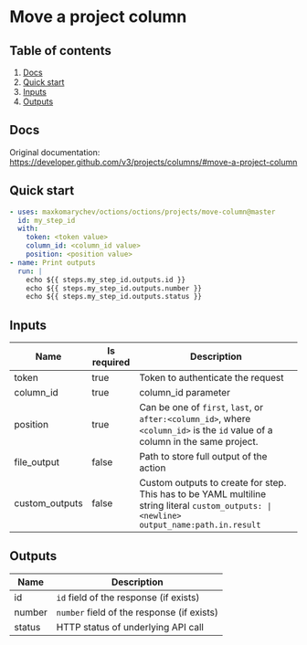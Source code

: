 # Move a project column

## Table of contents

1. [Docs](#docs)
1. [Quick start](#quick-start)
1. [Inputs](#inputs)
1. [Outputs](#outputs)

<a name="quick-start" ></a>
## Docs

Original documentation: https://developer.github.com/v3/projects/columns/#move-a-project-column




<a name="quick start" ></a>
## Quick start

```yaml
- uses: maxkomarychev/octions/octions/projects/move-column@master
  id: my_step_id
  with:
    token: <token value>
    column_id: <column_id value>
    position: <position value>
- name: Print outputs
  run: |
    echo ${{ steps.my_step_id.outputs.id }}
    echo ${{ steps.my_step_id.outputs.number }}
    echo ${{ steps.my_step_id.outputs.status }}
```


<a name="inputs" ></a>
## Inputs

| Name | Is required | Description |
|---|---|---|
|token|true|Token to authenticate the request
|column_id|true|column_id parameter
|position|true|Can be one of `first`, `last`, or `after:<column_id>`, where `<column_id>` is the `id` value of a column in the same project.
|file_output|false|Path to store full output of the action
|custom_outputs|false|Custom outputs to create for step. This has to be YAML multiline string literal `custom_outputs: \|<newline> output_name:path.in.result`

<a name="outputs" ></a>
## Outputs

| Name | Description |
|---|---|
|id|`id` field of the response (if exists)|
|number|`number` field of the response (if exists)|
|status|HTTP status of underlying API call|

